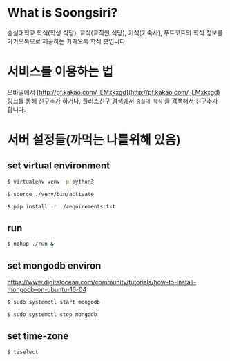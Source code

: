 
# What is Soongsiri?

숭실대학교 학식(학생 식당), 교식(교직원 식당), 기식(기숙사), 푸트코트의 학식 정보를 카카오톡으로 제공하는 카카오톡 학식 봇입니다.

# 서비스를 이용하는 법

모바일에서 [http://pf.kakao.com/_EMxkxgd](http://pf.kakao.com/_EMxkxgd) 링크를 통해 친구추가 하거나, 플러스친구 검색에서 `숭실대 학식` 을 검색해서 친구추가 합니다.


# 서버 설정들(까먹는 나를위해 있음)
## set virtual environment

```sh
$ virtualenv venv -p python3

$ source ./venv/bin/activate

$ pip install -r ./requirements.txt
```
## run
```sh
$ nohup ./run &
```
## set mongodb environ

https://www.digitalocean.com/community/tutorials/how-to-install-mongodb-on-ubuntu-16-04
```sh
$ sudo systemctl start mongodb

$ sudo systemctl stop mongodb
```

## set time-zone

```sh
$ tzselect
```
